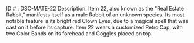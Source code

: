 ID # : DSC-MATE-22
Description: Item 22, also known as the "Real Estate Rabbit," manifests itself as a male Rabbit of an unknown species. Its most notable feature is its bright red Clown Eyes, due to a magical spell that was cast on it before its capture. Item 22 wears a customized Retro Cap, with two Color Bands on its forehead and Goggles placed on top.